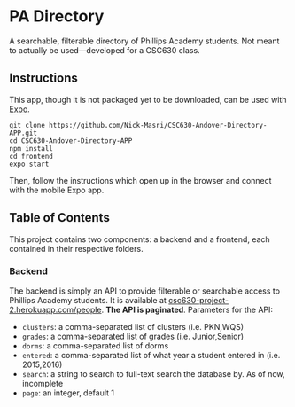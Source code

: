 # PA Directory

A searchable, filterable directory of Phillips Academy students. Not meant to actually be used—developed for a CSC630 class.

## Instructions

This app, though it is not packaged yet to be downloaded, can be used with [Expo](https://expo.io/tools).

```
git clone https://github.com/Nick-Masri/CSC630-Andover-Directory-APP.git
cd CSC630-Andover-Directory-APP
npm install
cd frontend
expo start
```

Then, follow the instructions which open up in the browser and connect with the mobile Expo app.

## Table of Contents

This project contains two components: a backend and a frontend, each contained in their respective folders.

### Backend

The backend is simply an API to provide filterable or searchable access to Phillips Academy students. It is available at [csc630-project-2.herokuapp.com/people](https://csc630-project-2.herokuapp.com/people). **The API is paginated**. Parameters for the API:

* `clusters`: a comma-separated list of clusters (i.e. PKN,WQS)
* `grades`: a comma-separated list of grades (i.e. Junior,Senior)
* `dorms`: a comma-separated list of dorms
* `entered`: a comma-separated list of what year a student entered in (i.e. 2015,2016)
* `search`: a string to search to full-text search the database by. As of now, incomplete
* `page`: an integer, default 1
